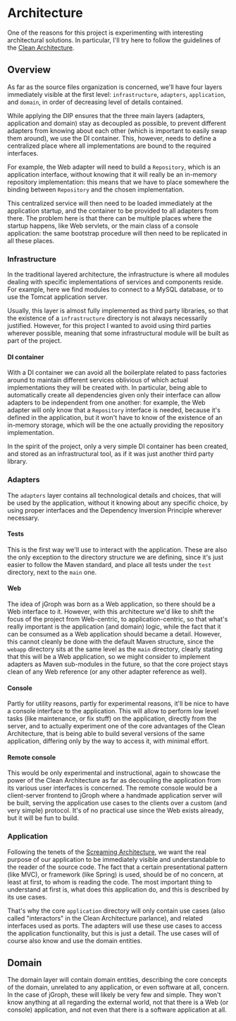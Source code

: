 # Architecture

One of the reasons for this project is experimenting with interesting architectural solutions. In particular, I'll try
here to follow the guidelines of the
[Clean Architecture](https://8thlight.com/blog/uncle-bob/2012/08/13/the-clean-architecture.html).


## Overview

As far as the source files organization is concerned, we'll have four layers immediately visible at the first level:
`infrastructure`, `adapters`, `application`, and `domain`, in order of decreasing level of details contained.

While applying the DIP ensures that the three main layers (adapters, application and domain) stay as decoupled as
possible, to prevent different adapters from knowing about each other (which is important to easily swap them around),
we use the DI container. This, however, needs to define a centralized place where all implementations are bound to the
required interfaces.

For example, the Web adapter will need to build a `Repository`, which is an application interface,
without knowing that it will really be an in-memory repository implementation: this means that we have to place
somewhere the binding between `Repository` and the chosen implementation.

This centralized service will then need to be loaded immediately at the application startup, and the container to be
provided to all adapters from there. The problem here is that there can be multiple places where the startup happens,
like Web servlets, or the main class of a console application: the same bootstrap procedure will then need to be
replicated in all these places.


### Infrastructure

In the traditional layered architecture, the infrastructure is where all modules dealing with specific implementations
of services and components reside. For example, here we find modules to connect to a MySQL database, or to use the
Tomcat application server.

Usually, this layer is almost fully implemented as third party libraries, so that the existence of a `infrastructure`
directory is not always necessarily justified. However, for this project I wanted to avoid using third parties wherever
possible, meaning that some infrastructural module will be built as part of the project.

#### DI container
With a DI container we can avoid all the boilerplate related to pass factories around to maintain different services
oblivious of which actual implementations they will be created with. In particular, being able to automatically create
all dependencies given only their interface can allow adapters to be independent from one another: for example, the
Web adapter will only know that a `Repository` interface is needed, because it's defined in the application, but it
won't have to know of the existence of an in-memory storage, which will be the one actually providing the repository
implementation.

In the spirit of the project, only a very simple DI container has been created, and stored as an infrastructural tool,
as if it was just another third party library.


### Adapters

The `adapters` layer contains all technological details and choices, that will be used by the application, without it
knowing about any specific choice, by using proper interfaces and the Dependency Inversion Principle wherever necessary.

#### Tests
This is the first way we'll use to interact with the application. These are also the only exception to the directory
structure we are defining, since it's just easier to follow the Maven standard, and place all tests under the `test`
directory, next to the `main` one.

#### Web
The idea of jGroph was born as a Web application, so there should be a Web interface to it. However, with this
architecture we'd like to shift the focus of the project from Web-centric, to application-centric, so that what's really
important is the application (and domain) logic, while the fact that it can be consumed as a Web application should
became a detail. However, this cannot cleanly be done with the default Maven structure, since the `webapp` directory
sits at the same level as the `main` directory, clearly stating that this will be a Web application, so we might
consider to implement adapters as Maven sub-modules in the future, so that the core project stays clean of any Web
reference (or any other adapter reference as well).

#### Console
Partly for utility reasons, partly for experimental reasons, it'll be nice to have a console interface to the
application. This will allow to perform low level tasks (like maintenance, or fix stuff) on the application, directly
from the server, and to actually experiment one of the core advantages of the Clean Architecture, that is being able to
build several versions of the same application, differing only by the way to access it, with minimal effort.

#### Remote console
This would be only experimental and instructional, again to showcase the power of the Clean Architecture as far as
decoupling the application from its various user interfaces is concerned. The remote console would be a client-server
frontend to jGroph where a handmade application server will be built, serving the application use cases to the clients
over a custom (and very simple) protocol. It's of no practical use since the Web exists already, but it will be fun to
build.


### Application

Following the tenets of the
[Screaming Architecture](https://8thlight.com/blog/uncle-bob/2011/09/30/Screaming-Architecture.html), we want the real
purpose of our application to be immediately visible and understandable to the reader of the source code. The fact that
a certain presentational pattern (like MVC), or framework (like Spring) is used, should be of no concern, at least at
first, to whom is reading the code. The most important thing to understand at first is, what does this application do,
and this is described by its use cases.

That's why the core `application` directory will only contain use cases (also called "interactors" in the Clean
Architecture parlance), and related interfaces used as ports. The adapters will use these use cases to access the
application functionality, but this is just a detail. The use cases will of course also know and use the domain
entities.


## Domain

The domain layer will contain domain entities, describing the core concepts of the domain, unrelated to any application,
or even software at all, concern. In the case of jGroph, these will likely be very few and simple. They won't know
anything at all regarding the external world, not that there is a Web (or console) application, and not even that there
is a software application at    all.